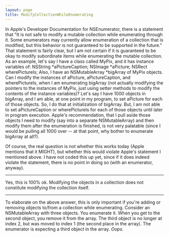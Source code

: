 ```yaml
---
layout: page
title: ModifyCollectionWhileEnumerating
---
```


  In Apple's Developer Documentation for NSEnumerator, there is a statement that "It is not safe to modify a mutable collection while enumerating through it. Some enumerators may currently allow enumeration of a collection that is modified, but this behavior is not guaranteed to be supported in the future."
  That statement is fairly clear, but I am not certain if it is guaranteed to be okay to modify subordinate items while enumerating the mutable collection.
  As an example, let's say I have a class called MyPix, and it has instance variables of:
    NSString *aPictureCaption;
    NSImage *aPicture;
    NSRect wherePictureIs;
  Also, I have an NSMutableArray *bigArray of MyPix objects.  Can I modify the instances of aPicture, aPictureCaption, and wherePictureIs, when I am enumerating bigArray (not actually modifying the pointers to the instances of MyPix, just using setter methods to modify the contents of the instance variables)?
  Let's say I have 1000 objects in bigArray, and I am able, at one point in my program, to set aPicture for each of those objects.  So, I do that at initialization of bigArray.  But, I am not able to set aPictureCaption or wherePictureIs for each of those objects until later in program execution.  Apple's recommendation, that I pull aside those objects I need to modify (say into a separate NSMutableArray) and then modify them after the enumeration is finished, is not very palatable (since I would be pulling all 1000 over -- at that point, why bother to enumerate bigArray at all?).

  Of course, the real question is not whether this works today (Apple mentions that it MIGHT), but whether this would violate Apple's statement I mentioned above.  I have not coded this up yet, since if it does indeed violate the statement, there is no point in doing so (with an enumerator, anyway).

----
Yes, this is 100% ok. Modifying the objects in a collection does not constitute modifying the collection itself.

----

To elaborate on the above answer, this is only important if you're adding or removing objects to/from a collection while enumerating. Consider an NSMutableArray with three objects. You enumerate it. When you get to the second object, you remove it from the array. The third object is no longer at index 2, but was moved to index 1 (the second place in the array). The enumerator is expecting a third object in the array. *Oops.*

